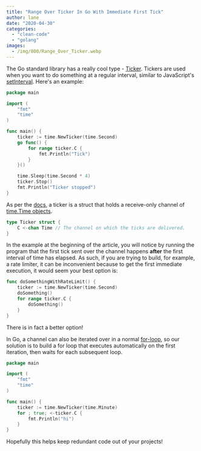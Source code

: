 ```yaml
---
title: "Range Over Ticker In Go With Immediate First Tick"
author: lane
date: "2020-04-30"
categories:
  - "clean-code"
  - "golang"
images:
  - /img/800/Range_Over_Ticker.webp
---
```


The Go standard library has a really cool type - [Ticker](https://gobyexample.com/tickers). Tickers are used when you want to do something at a regular interval, similar to JavaScript's [setInterval](https://www.w3schools.com/jsref/met_win_setinterval.asp). Here's an example:

```go
package main

import (
	"fmt"
	"time"
)

func main() {
	ticker := time.NewTicker(time.Second)
	go func() {
		for range ticker.C {
			fmt.Println("Tick")
		}
	}()

	time.Sleep(time.Second * 4)
	ticker.Stop()
	fmt.Println("Ticker stopped")
}
```

As per the [docs](https://golang.org/pkg/time/#Ticker), a ticker is a struct that holds a receive-only channel of [time.Time objects](/golang/golang-date-time/).

```go
type Ticker struct {
    C <-chan Time // The channel on which the ticks are delivered.
}
```

In the example at the beginning of the article, you will notice by running the program that the first tick sent over the channel happens **after** the first interval of time has elapsed. As such, if you are trying to build, for example, a rate limiter, it can be inconvenient because to get the first immediate execution, it would seem your best option is:

```go
func doSomethingWithRateLimit() {
	ticker := time.NewTicker(time.Second)
	doSomething()
	for range ticker.C {
		doSomething()
	}
}
```

There is in fact a better option!

In Go, a channel can also be iterated over in a normal [for-loop](/golang/golang-for-loop/), so our solution is to build a for loop that executes automatically on the first iteration, then waits for each subsequent loop.

```go
package main

import (
	"fmt"
	"time"
)

func main() {
	ticker := time.NewTicker(time.Minute)
	for ; true; <-ticker.C {
		fmt.Println("hi")
	}
}
```

Hopefully this helps keep redundant code out of your projects!
